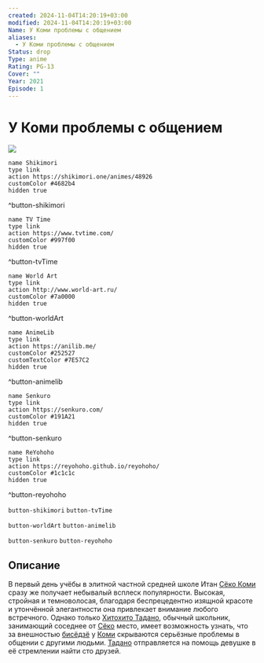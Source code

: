 ```yaml
---
created: 2024-11-04T14:20:19+03:00
modified: 2024-11-04T14:20:19+03:00
Name: У Коми проблемы с общением
aliases:
  - У Коми проблемы с общением
Status: drop
Type: anime
Rating: PG-13
Cover: ""
Year: 2021
Episode: 1
---
```


# У Коми проблемы с общением

![](https://nyaa.shikimori.one/uploads/poster/animes/48926/746946f3280e3d43d727c347d4c08fd5.jpeg)

```button
name Shikimori
type link
action https://shikimori.one/animes/48926
customColor #4682b4
hidden true
```
^button-shikimori

```button
name TV Time
type link
action https://www.tvtime.com/
customColor #997f00
hidden true
```
^button-tvTime

```button
name World Art
type link
action http://www.world-art.ru/
customColor #7a0000
hidden true
```
^button-worldArt

```button
name AnimeLib
type link
action https://anilib.me/
customColor #252527
customTextColor #7E57C2
hidden true
```
^button-animelib

```button
name Senkuro
type link
action https://senkuro.com/
customColor #191A21
hidden true
```
^button-senkuro

```button
name ReYohoho
type link
action https://reyohoho.github.io/reyohoho/
customColor #1c1c1c
hidden true
```
^button-reyohoho

`button-shikimori` `button-tvTime`

`button-worldArt` `button-animelib`

`button-senkuro` `button-reyohoho`

## Описание

В первый день учёбы в элитной частной средней школе Итан [Сёко Коми](https://shikimori.one/characters/141790-shouko-komi) сразу же получает небывалый всплеск популярности. Высокая, стройная и темноволосая, благодаря беспрецедентно изящной красоте и утончённой элегантности она привлекает внимание любого встречного. Однако только [Хитохито Тадано](https://shikimori.one/characters/151722-hitohito-tadano), обычный школьник, занимающий соседнее от [Сёко](https://shikimori.one/characters/141790-shouko-komi) место, имеет возможность узнать, что за внешностью [бисёдзё](https://ru.wikipedia.org/wiki/Бисёдзё) у [Коми](https://shikimori.one/characters/141790-shouko-komi) скрываются серьёзные проблемы в общении с другими людьми. [Тадано](https://shikimori.one/characters/151722-hitohito-tadano) отправляется на помощь девушке в её стремлении найти сто друзей.
